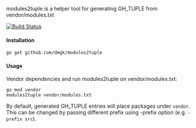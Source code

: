 modules2tuple is a helper tool for generating GH_TUPLE from vendor/modules.txt

[![Build Status](https://travis-ci.org/dmgk/modules2tuple.svg?branch=master)](https://travis-ci.org/dmgk/modules2tuple)

#### Installation

    go get github.com/dmgk/modules2tuple

#### Usage

Vendor dependencies and run modules2tuple on vendor/modules.txt:

    go mod vendor
    modules2tuple vendor/modules.txt

By default, generated GH_TUPLE entries will place packages under `vendor`. This
can be changed by passing different prefix using -prefix option (e.g. `-prefix src`).

